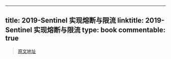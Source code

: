 
---
title: 2019-Sentinel 实现熔断与限流
linktitle: 2019-Sentinel 实现熔断与限流
type: book
commentable: true
---

> [原文地址](https://mp.weixin.qq.com/s/Qlnrj3QB773IpUjBpxSpyQ)

    